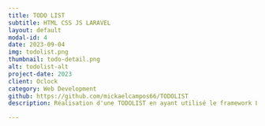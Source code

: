 ```yaml
---
title: TODO LIST
subtitle: HTML CSS JS LARAVEL
layout: default
modal-id: 4
date: 2023-09-04
img: todolist.png
thumbnail: todo-detail.png
alt: todolist-alt
project-date: 2023
client: Oclock
category: Web Development
github: https://github.com/mickaelcampos66/TODOLIST
description: Réalisation d'une TODOLIST en ayant utilisé le framework Laravel pour créer une API en relation avec une BDD, et programmation d'une Single Page Application (SPA) avec Javascript pour consommation de l'API.

---
```

